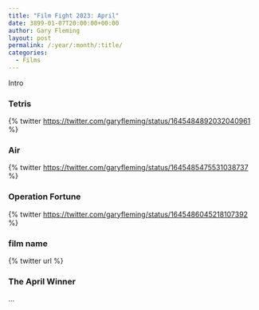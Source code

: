 ```yaml
---
title: "Film Fight 2023: April"
date: 3899-01-07T20:00:00+00:00
author: Gary Fleming
layout: post
permalink: /:year/:month/:title/
categories:
  - Films
---
```


Intro

### Tetris

{% twitter https://twitter.com/garyfleming/status/1645484892032040961 %}

### Air

{% twitter https://twitter.com/garyfleming/status/1645485475531038737 %}

### Operation Fortune

{% twitter https://twitter.com/garyfleming/status/1645486045218107392 %}

### film name

{% twitter url %}



### The April Winner

...
